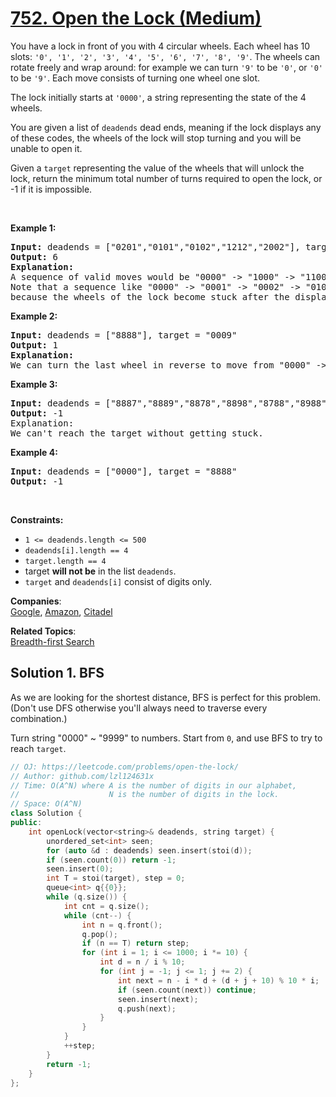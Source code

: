 # [752. Open the Lock (Medium)](https://leetcode.com/problems/open-the-lock/)

<p>You have a lock in front of you with 4 circular wheels. Each wheel has 10 slots: <code>'0', '1', '2', '3', '4', '5', '6', '7', '8', '9'</code>. The wheels can rotate freely and wrap around: for example we can turn <code>'9'</code> to be <code>'0'</code>, or <code>'0'</code> to be <code>'9'</code>. Each move consists of turning one wheel one slot.</p>

<p>The lock initially starts at <code>'0000'</code>, a string representing the state of the 4 wheels.</p>

<p>You are given a list of <code>deadends</code> dead ends, meaning if the lock displays any of these codes, the wheels of the lock will stop turning and you will be unable to open it.</p>

<p>Given a <code>target</code> representing the value of the wheels that will unlock the lock, return the minimum total number of turns required to open the lock, or -1 if it is impossible.</p>

<p>&nbsp;</p>
<p><strong>Example 1:</strong></p>

<pre><strong>Input:</strong> deadends = ["0201","0101","0102","1212","2002"], target = "0202"
<strong>Output:</strong> 6
<strong>Explanation:</strong>
A sequence of valid moves would be "0000" -&gt; "1000" -&gt; "1100" -&gt; "1200" -&gt; "1201" -&gt; "1202" -&gt; "0202".
Note that a sequence like "0000" -&gt; "0001" -&gt; "0002" -&gt; "0102" -&gt; "0202" would be invalid,
because the wheels of the lock become stuck after the display becomes the dead end "0102".
</pre>

<p><strong>Example 2:</strong></p>

<pre><strong>Input:</strong> deadends = ["8888"], target = "0009"
<strong>Output:</strong> 1
<strong>Explanation:</strong>
We can turn the last wheel in reverse to move from "0000" -&gt; "0009".
</pre>

<p><strong>Example 3:</strong></p>

<pre><strong>Input:</strong> deadends = ["8887","8889","8878","8898","8788","8988","7888","9888"], target = "8888"
<strong>Output:</strong> -1
Explanation:
We can't reach the target without getting stuck.
</pre>

<p><strong>Example 4:</strong></p>

<pre><strong>Input:</strong> deadends = ["0000"], target = "8888"
<strong>Output:</strong> -1
</pre>

<p>&nbsp;</p>
<p><strong>Constraints:</strong></p>

<ul>
	<li><code>1 &lt;=&nbsp;deadends.length &lt;= 500</code></li>
	<li><code><font face="monospace">deadends[i].length == 4</font></code></li>
	<li><code><font face="monospace">target.length == 4</font></code></li>
	<li>target <strong>will not be</strong> in the list <code>deadends</code>.</li>
	<li><code>target</code> and <code>deadends[i]</code> consist of digits only.</li>
</ul>


**Companies**:  
[Google](https://leetcode.com/company/google), [Amazon](https://leetcode.com/company/amazon), [Citadel](https://leetcode.com/company/citadel)

**Related Topics**:  
[Breadth-first Search](https://leetcode.com/tag/breadth-first-search/)

## Solution 1. BFS

As we are looking for the shortest distance, BFS is perfect for this problem. (Don't use DFS otherwise you'll always need to traverse every combination.)

Turn string "0000" ~ "9999" to numbers. Start from `0`, and use BFS to try to reach `target`.

```cpp
// OJ: https://leetcode.com/problems/open-the-lock/
// Author: github.com/lzl124631x
// Time: O(A^N) where A is the number of digits in our alphabet,
//                    N is the number of digits in the lock.
// Space: O(A^N)
class Solution {
public:
    int openLock(vector<string>& deadends, string target) {
        unordered_set<int> seen;
        for (auto &d : deadends) seen.insert(stoi(d));
        if (seen.count(0)) return -1;
        seen.insert(0);
        int T = stoi(target), step = 0;
        queue<int> q{{0}};
        while (q.size()) {
            int cnt = q.size();
            while (cnt--) {
                int n = q.front();
                q.pop();
                if (n == T) return step;
                for (int i = 1; i <= 1000; i *= 10) {
                    int d = n / i % 10;
                    for (int j = -1; j <= 1; j += 2) {
                        int next = n - i * d + (d + j + 10) % 10 * i;
                        if (seen.count(next)) continue;
                        seen.insert(next);
                        q.push(next);
                    }
                }
            }
            ++step;
        }
        return -1;
    }
};
```